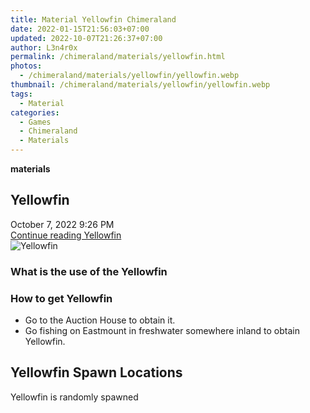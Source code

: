 ```yaml
---
title: Material Yellowfin Chimeraland
date: 2022-01-15T21:56:03+07:00
updated: 2022-10-07T21:26:37+07:00
author: L3n4r0x
permalink: /chimeraland/materials/yellowfin.html
photos:
  - /chimeraland/materials/yellowfin/yellowfin.webp
thumbnail: /chimeraland/materials/yellowfin/yellowfin.webp
tags:
  - Material
categories:
  - Games
  - Chimeraland
  - Materials
---
```


<section id="bootstrap-wrapper">
  <link
    rel="stylesheet"
    href="https://cdn.statically.io/gh/dimaslanjaka/Web-Manajemen/40ac3225/css/bootstrap-4.5-wrapper.css"
  />
  <div
    class="row g-0 border rounded overflow-hidden flex-md-row mb-4 shadow-sm position-relative bg-light text-dark"
  >
    <div class="col p-4 d-flex flex-column position-static">
      <strong class="d-inline-block mb-2 text-success">materials</strong>
      <h2 class="mb-0">Yellowfin</h2>
      <div class="mb-1 text-muted">October 7, 2022 9:26 PM</div>
      <a
        href="/chimeraland/materials/yellowfin.html"
        class="stretched-link d-none"
        >Continue reading Yellowfin</a
      >
    </div>
    <div class="col-auto d-none d-lg-block">
      <img
        src="/chimeraland/materials/yellowfin/yellowfin.webp"
        alt="Yellowfin"
      />
    </div>
  </div>
  <div class="row bg-light text-dark">
    <div class="col-lg-6 col-12 mb-2">
      <div class="card">
        <div class="card-body">
          <h3 class="card-title">What is the use of the Yellowfin</h3>
          <div class="card-text"><ul></ul></div>
        </div>
      </div>
    </div>
    <div class="col-lg-6 col-12 mb-2">
      <div class="card">
        <div class="card-body">
          <h3 class="card-title">How to get Yellowfin</h3>
          <div class="card-text">
            <ul>
              <li>Go to the Auction House to obtain it.</li>
              <li>
                Go fishing on Eastmount in freshwater somewhere inland to obtain
                Yellowfin.
              </li>
            </ul>
          </div>
        </div>
      </div>
    </div>
    <div class="col-12 mb-2">
      <h2>Yellowfin Spawn Locations</h2>
      <p>Yellowfin is randomly spawned</p>
    </div>
  </div>
</section>